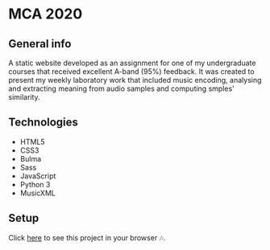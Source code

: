 # MCA 2020

## General info

A static website developed as an assignment for one of my undergraduate courses that received excellent A-band (95%) feedback. It was created to present my weekly laboratory work that included music encoding, analysing and extracting meaning from audio samples and computing smples' similarity.

## Technologies
* HTML5
* CSS3
* Bulma
* Sass
* JavaScript
* Python 3
* MusicXML

## Setup
Click [here](https://kate2797.github.io/MCA-2020/index.html) to see this project in your browser 🎶.
